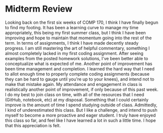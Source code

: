 # Midterm Review
Looking back on the first six weeks of COMP 170, I think I have finally begun to find my footing. It has been a learning curve to manage my time appropriately, this being my first summer class, but I think I have been improving and hope to maintain that momentum going into the rest of the term.
In terms of assignments, I think I have made decently steady progress. I am still mastering the art of helpful commentary, something I almost completely lacked in my first coding assignment. After seeing examples from the posted homework solutions, I've been better able to conceptualize what is expected of me. Another point of improvement has been time management and completion. I learned the hard way that I need to allot enough time to properly complete coding assignments (because they can be hard to gauge until you're up to your knees), and intend not to make that mistake again.
My attendance and engagement in class is realistically another point of improvement, if only because of this past week. I do my best to join class on time, with all of the resources that I need (GitHub, notebook, etc) at my disposal. Something that I could certainly improve is the amount of time I spend studying outside of class. Admittedly, I kind of underestimated this class. But I like a challenge, and intend to push myself to become a more proactive and eager student.
I truly have enjoyed this class so far, and feel like I have learned a lot in such a little time. I hope that this appreciation is felt.